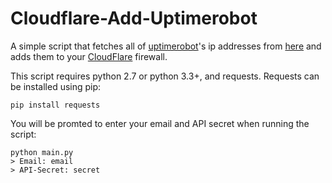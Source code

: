 # Cloudflare-Add-Uptimerobot

A simple script that fetches all of [uptimerobot](https://uptimerobot.com)'s ip addresses from [here](https://uptimerobot.com/inc/files/ips/IPv4andIPv6.txt)  and adds them to your [CloudFlare](https://cloudflare.com) firewall.  

This script requires python 2.7 or python 3.3+, and requests. Requests can be installed using pip:

    pip install requests

You will be promted to enter your email and API secret when running the script:

    python main.py
    > Email: email  
    > API-Secret: secret
